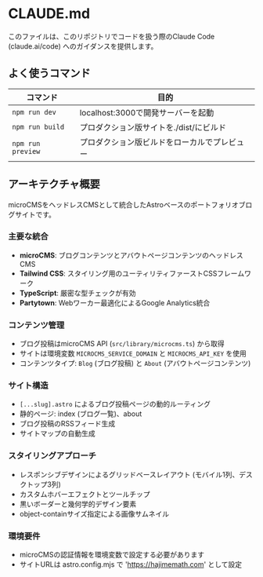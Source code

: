 # CLAUDE.md

このファイルは、このリポジトリでコードを扱う際のClaude Code (claude.ai/code) へのガイダンスを提供します。

## よく使うコマンド

| コマンド | 目的 |
|---------|------|
| `npm run dev` | localhost:3000で開発サーバーを起動 |
| `npm run build` | プロダクション版サイトを./dist/にビルド |
| `npm run preview` | プロダクション版ビルドをローカルでプレビュー |

## アーキテクチャ概要

microCMSをヘッドレスCMSとして統合したAstroベースのポートフォリオブログサイトです。

### 主要な統合
- **microCMS**: ブログコンテンツとアバウトページコンテンツのヘッドレスCMS
- **Tailwind CSS**: スタイリング用のユーティリティファーストCSSフレームワーク
- **TypeScript**: 厳密な型チェックが有効
- **Partytown**: Webワーカー最適化によるGoogle Analytics統合

### コンテンツ管理
- ブログ投稿はmicroCMS API (`src/library/microcms.ts`) から取得
- サイトは環境変数 `MICROCMS_SERVICE_DOMAIN` と `MICROCMS_API_KEY` を使用
- コンテンツタイプ: `Blog` (ブログ投稿) と `About` (アバウトページコンテンツ)

### サイト構造
- `[...slug].astro` によるブログ投稿ページの動的ルーティング
- 静的ページ: index (ブログ一覧)、about
- ブログ投稿のRSSフィード生成
- サイトマップの自動生成

### スタイリングアプローチ
- レスポンシブデザインによるグリッドベースレイアウト (モバイル1列、デスクトップ3列)
- カスタムホバーエフェクトとツールチップ
- 黒いボーダーと幾何学的デザイン要素
- object-containサイズ指定による画像サムネイル

### 環境要件
- microCMSの認証情報を環境変数で設定する必要があります
- サイトURLは astro.config.mjs で 'https://hajimemath.com' として設定